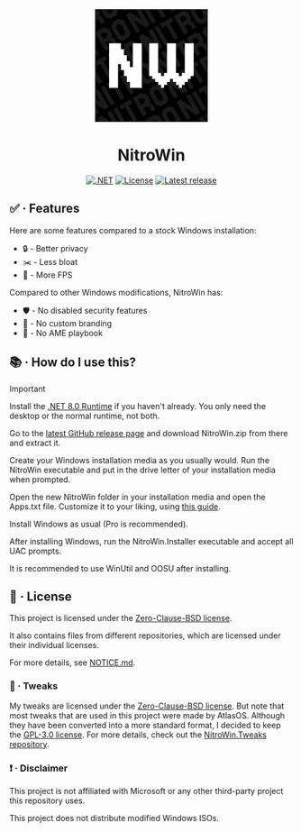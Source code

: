 <div align="center">
   <img src="assets/Images/NitroWin.png" alt="NitroWin" width="200">

   <h1>NitroWin</h1>

   <div>
      <a href="https://dotnet.microsoft.com/en-us/"><img alt=".NET" src="https://img.shields.io/badge/.NET-5C2D91?style=for-the-badge&logo=.net&logoColor=ffffff&color=000000"></a>
      <a href="https://github.com/Nitro4542/NitroWin/blob/main/LICENSE"><img alt="License" src="https://img.shields.io/github/license/nitrowinproject/NitroWin?style=for-the-badge&logo=github&logoColor=ffffff&color=000000&label"></a>
      <a href="https://github.com/Nitro4542/NitroWin/releases/latest"><img alt="Latest release" src="https://img.shields.io/github/v/release/Nitro4542/NitroWin?style=for-the-badge&logo=githubactions&logoColor=ffffff&color=000000&label"></a>
   </div>
</div>

## :white_check_mark: · Features

Here are some features compared to a stock Windows installation:

* :lock: - Better privacy
* :scissors: - Less bloat
* :rocket: - More FPS

Compared to other Windows modifications, NitroWin has:

* :shield: - No disabled security features
* :do_not_litter: - No custom branding
* :no_entry_sign: - No AME playbook

## :books: · How do I use this?

> [!IMPORTANT]
> Install the [.NET 8.0 Runtime](https://dotnet.microsoft.com/en-us/download/dotnet/8.0) if you haven't already. You only need the desktop or the normal runtime, not both.

Go to the [latest GitHub release page](https://github.com/Nitro4542/NitroWin/releases/latest) and download NitroWin.zip from there and extract it.

Create your Windows installation media as you usually would. Run the NitroWin executable and put in the drive letter of your installation media when prompted.

Open the new NitroWin folder in your installation media and open the Apps.txt file. Customize it to your liking, using [this guide](docs/config.md).

Install Windows as usual (Pro is recommended).

After installing Windows, run the NitroWin.Installer executable and accept all UAC prompts.

It is recommended to use WinUtil and OOSU after installing.

## :scroll: · License

This project is licensed under the [Zero-Clause-BSD license](LICENSE).

It also contains files from different repositories, which are licensed under their individual licenses.

For more details, see [NOTICE.md](NOTICE.md).

### :wrench: · Tweaks

My tweaks are licensed under the [Zero-Clause-BSD license](https://github.com/Nitro4542/NitroWin.Tweaks/blob/main/LICENSE). But note that most tweaks that are used in this project were made by AtlasOS. Although they have been converted into a more standard format, I decided to keep the [GPL-3.0 license](https://github.com/Atlas-OS/Atlas/blob/main/LICENSE). For more details, check out the [NitroWin.Tweaks repository](https://github.com/Nitro4542/NitroWin.Tweaks).

### :heavy_exclamation_mark: · Disclaimer

This project is not affiliated with Microsoft or any other third-party project this repository uses.

This project does not distribute modified Windows ISOs.
